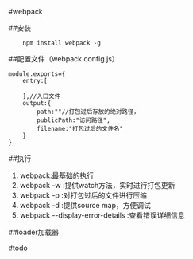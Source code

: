 #webpack

##安装
````
    npm install webpack -g
````

##配置文件（webpack.config.js）

````
module.exports={
    entry:[
        
    ],//入口文件
    output:{
        path:""//打包过后存放的绝对路径，
        publicPath:"访问路径",
        filename:"打包过后的文件名"
    }  
}
````
##执行
 1. webpack:最基础的执行
 2. webpack -w :提供watch方法，实时进行打包更新
 3. webpack -p :对打包过后的文件进行压缩
 4. webpack -d :提供source map，方便调试
 5. webpack --display-error-details :查看错误详细信息


##loader加载器

#todo




